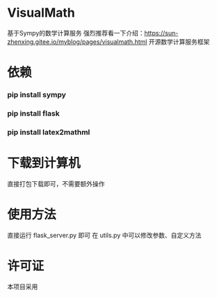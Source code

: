 # VisualMath
基于Sympy的数学计算服务
强烈推荐看一下介绍：https://sun-zhenxing.gitee.io/myblog/pages/visualmath.html
开源数学计算服务框架
# 依赖
### pip install sympy
### pip install flask
### pip install latex2mathml
# 下载到计算机
直接打包下载即可，不需要额外操作
# 使用方法
直接运行 flask_server.py 即可
在 utils.py 中可以修改参数、自定义方法
# 许可证
本项目采用
